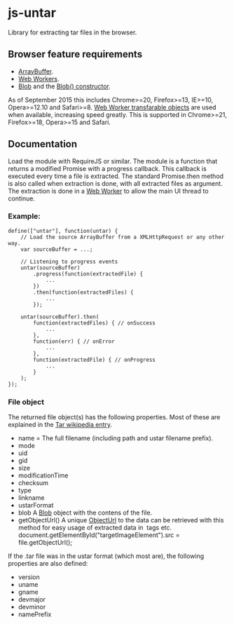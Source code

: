 # js-untar
Library for extracting tar files in the browser.

## Browser feature requirements
* [ArrayBuffer](https://developer.mozilla.org/en-US/docs/Web/JavaScript/Reference/Global_Objects/ArrayBuffer).
* [Web Workers](https://developer.mozilla.org/en-US/docs/Web/API/Web_Workers_API).
* [Blob](https://developer.mozilla.org/en-US/docs/Web/API/Blob) and the [Blob() constructor](https://developer.mozilla.org/en-US/docs/Web/API/Blob/Blob).

As of September 2015 this includes Chrome>=20, Firefox>=13, IE>=10, Opera>=12.10 and Safari>=8.
[Web Worker transfarable objects](https://developer.mozilla.org/en-US/docs/Web/API/Worker/postMessage) are used when available, increasing speed greatly. This is supported in Chrome>=21, Firefox>=18, Opera>=15 and Safari.

## Documentation
Load the module with RequireJS or similar. The module is a function that returns a modified Promise with a progress callback. 
This callback is executed every time a file is extracted. 
The standard Promise.then method is also called when extraction is done, with all extracted files as argument. 
The extraction is done in a [Web Worker](https://developer.mozilla.org/en-US/docs/Web/API/Web_Workers_API) to allow the main UI thread to continue.

### Example:

	define(["untar"], function(untar) {
		// Load the source ArrayBuffer from a XMLHttpRequest or any other way.
		var sourceBuffer = ...;
		
		// Listening to progress events
		untar(sourceBuffer)
			.progress(function(extractedFile) {
				...
			})
			.then(function(extractedFiles) {
				...
			});

		untar(sourceBuffer).then(
			function(extractedFiles) { // onSuccess
				...
			},
			function(err) { // onError
				...
			},
			function(extractedFile) { // onProgress
				...
			}
		);
	});

### File object
The returned file object(s) has the following properties. Most of these are explained in the [Tar wikipedia entry](https://en.wikipedia.org/wiki/Tar_(computing)#File_format).

* name = The full filename (including path and ustar filename prefix).
* mode
* uid
* gid
* size
* modificationTime
* checksum
* type
* linkname
* ustarFormat
* blob A [Blob](https://developer.mozilla.org/en-US/docs/Web/API/Blob) object with the contens of the file.
* getObjectUrl()
  A unique [ObjectUrl](https://developer.mozilla.org/en-US/docs/Web/API/URL/createObjectURL) to the data can be retrieved with this method for easy usage of extracted data in <img> tags etc.
  		document.getElementById("targetImageElement").src = file.getObjectUrl();

If the .tar file was in the ustar format (which most are), the following properties are also defined:

* version
* uname
* gname
* devmajor
* devminor
* namePrefix
